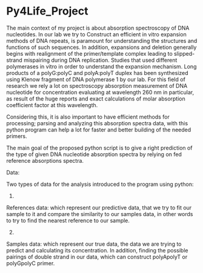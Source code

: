 # Py4Life_Project

The main context of my project is about absorption
spectroscopy of DNA nucleotides. In our lab we try to Construct an efficient in
vitro expansion methods of DNA repeats, is paramount for understanding the
structures and functions of such sequences. 
In addition, expansions and deletion generally begins with realignment
of the primer/template complex leading to slipped-strand mispairing during DNA
replication. Studies that used different polymerases in vitro in order to
understand the expansion mechanism. Long
products of a polyG:polyC and polyA:polyT duplex has been synthesized using
Klenow fragment of DNA polymerase 1 by our lab. For this field of research we rely a lot on
spectroscopy absorption measurement of DNA nucleotide for concentration
evaluating at wavelength 260 nm in particular, as result of the huge reports
and exact calculations of molar absorption coefficient factor at this wavelength.

Considering this, it is also important to have efficient
methods for processing; parsing and analyzing this absorption spectra data,
with this python program can help a lot for faster and better building of the
needed primers.

The main goal of the proposed python script is to give a
right prediction of the type of given DNA nucleotide absorption spectra by
relying on fed reference absorptions spectra. 


Data:

Two types of data for the analysis introduced to the program
using python:

1.       
References data: which represent our
predictive data, that we try to fit our sample to it and compare the similarity
to our samples data, in other words to try to find the nearest reference to our
sample.

2.       
Samples data: which represent our true
data, the data we are trying to predict and calculating its concentration. In
addition, finding the possible pairings of double strand in our data, which can
construct polyApolyT or polyGpolyC primer. 
